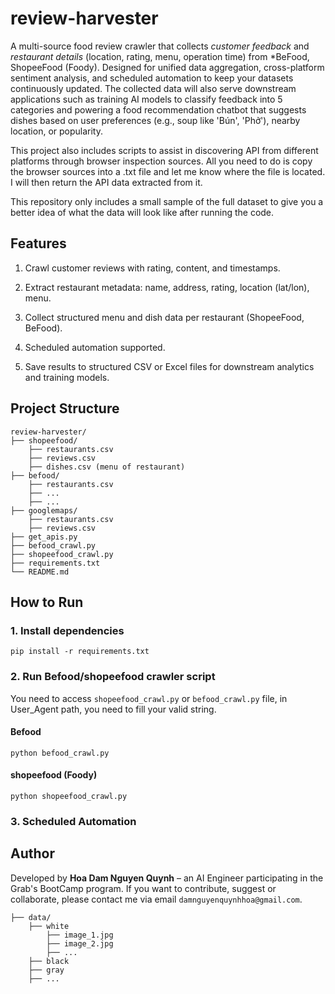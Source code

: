 # review-harvester
A multi-source food review crawler that collects *customer feedback* and *restaurant details* (location, rating, menu, operation time) from *BeFood, ShopeeFood (Foody). Designed for unified data aggregation, cross-platform sentiment analysis, and scheduled automation to keep your datasets continuously updated. The collected data will also serve downstream applications such as training AI models to classify feedback into 5 categories and powering a food recommendation chatbot that suggests dishes based on user preferences (e.g., soup like 'Bún', 'Phở'), nearby location, or popularity.

This project also includes scripts to assist in discovering API from different platforms through browser inspection sources. All you need to do is copy the browser sources into a .txt file and let me know where the file is located. I will then return the API data extracted from it.

This repository only includes a small sample of the full dataset to give you a better idea of what the data will look like after running the code.

## Features
 1. Crawl customer reviews with rating, content, and timestamps.

 2. Extract restaurant metadata: name, address, rating, location (lat/lon), menu.

 3. Collect structured menu and dish data per restaurant (ShopeeFood, BeFood).

 4. Scheduled automation supported.

 5. Save results to structured CSV or Excel files for downstream analytics and training models.

## Project Structure

```
review-harvester/
├── shopeefood/        
    ├── restaurants.csv
    ├── reviews.csv
    ├── dishes.csv (menu of restaurant)
├── befood/     
    ├── restaurants.csv
    ├── ...
    ├── ...       
├── googlemaps/   
    ├── restaurants.csv
    ├── reviews.csv
├── get_apis.py             
├── befood_crawl.py   
├── shopeefood_crawl.py               
├── requirements.txt           
└── README.md                  
```
## How to Run
### 1. Install dependencies
```
pip install -r requirements.txt
```
### 2. Run Befood/shopeefood crawler script
You need to access `shopeefood_crawl.py` or `befood_crawl.py` file, in User_Agent path, you need to fill your valid string. 
#### Befood
``` 
python befood_crawl.py
```
#### shopeefood (Foody)
```
python shopeefood_crawl.py
```
### 3. Scheduled Automation 

## Author
Developed by **Hoa Dam Nguyen Quynh** – an AI Engineer participating in the Grab's BootCamp program. 
If you want to contribute, suggest or collaborate, please contact me via email `damnguyenquynhhoa@gmail.com`.

```
├── data/     
    ├── white
        ├── image_1.jpg
        ├── image_2.jpg
        ├── ...
    ├── black
    ├── gray
    ├── ...

```

